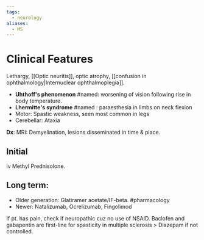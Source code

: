 ```yaml
---
tags:
  - neurology
aliases:
  - MS
---
```

# Clinical Features
Lethargy, [[Optic neuritis]], optic atrophy, [[confusion in ophthalmology|Internuclear ophthalmoplegia]].

- **Uhthoff's phenomenon** #named: worsening of vision following rise in body temperature.
- **Lhermitte's syndrome** #named : paraesthesia in limbs on neck flexion
- Motor: Spastic weakness, seen most common in legs
- Cerebellar: Ataxia

**Dx**: MRI: Demyelination, lesions disseminated in time & place.

## Initial
iv Methyl Prednisolone.
## Long term:
- Older generation: Glatiramer acetate/IF-beta. #pharmacology 
- Newer: Natalizumab, Ocrelizumab, Fingolimod

If pt. has pain, check if neuropathic cuz no use of NSAID.
Baclofen and gabapentin are first-line for spasticity in multiple sclerosis > Diazepam if not controlled.